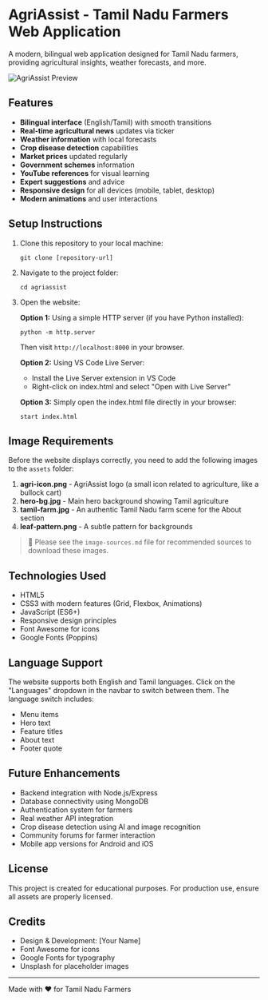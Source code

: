 # AgriAssist - Tamil Nadu Farmers Web Application

A modern, bilingual web application designed for Tamil Nadu farmers, providing agricultural insights, weather forecasts, and more.

![AgriAssist Preview](https://images.unsplash.com/photo-1595839095850-1247e01ea270?q=80&w=600&auto=format&fit=crop)

## Features

- **Bilingual interface** (English/Tamil) with smooth transitions
- **Real-time agricultural news** updates via ticker
- **Weather information** with local forecasts
- **Crop disease detection** capabilities
- **Market prices** updated regularly
- **Government schemes** information
- **YouTube references** for visual learning
- **Expert suggestions** and advice
- **Responsive design** for all devices (mobile, tablet, desktop)
- **Modern animations** and user interactions

## Setup Instructions

1. Clone this repository to your local machine:
   ```
   git clone [repository-url]
   ```

2. Navigate to the project folder:
   ```
   cd agriassist
   ```

3. Open the website:

   **Option 1:** Using a simple HTTP server (if you have Python installed):
   ```
   python -m http.server
   ```
   Then visit `http://localhost:8000` in your browser.

   **Option 2:** Using VS Code Live Server:
   - Install the Live Server extension in VS Code
   - Right-click on index.html and select "Open with Live Server"

   **Option 3:** Simply open the index.html file directly in your browser:
   ```
   start index.html
   ```

## Image Requirements

Before the website displays correctly, you need to add the following images to the `assets` folder:

1. **agri-icon.png** - AgriAssist logo (a small icon related to agriculture, like a bullock cart)
2. **hero-bg.jpg** - Main hero background showing Tamil agriculture
3. **tamil-farm.jpg** - An authentic Tamil Nadu farm scene for the About section
4. **leaf-pattern.png** - A subtle pattern for backgrounds

> 📝 Please see the `image-sources.md` file for recommended sources to download these images.

## Technologies Used

- HTML5
- CSS3 with modern features (Grid, Flexbox, Animations)
- JavaScript (ES6+)
- Responsive design principles
- Font Awesome for icons
- Google Fonts (Poppins)

## Language Support

The website supports both English and Tamil languages. Click on the "Languages" dropdown in the navbar to switch between them. The language switch includes:

- Menu items
- Hero text
- Feature titles
- About text
- Footer quote

## Future Enhancements

- Backend integration with Node.js/Express
- Database connectivity using MongoDB
- Authentication system for farmers
- Real weather API integration
- Crop disease detection using AI and image recognition
- Community forums for farmer interaction
- Mobile app versions for Android and iOS

## License

This project is created for educational purposes. For production use, ensure all assets are properly licensed.

## Credits

- Design & Development: [Your Name]
- Font Awesome for icons
- Google Fonts for typography
- Unsplash for placeholder images

---
Made with ❤️ for Tamil Nadu Farmers 